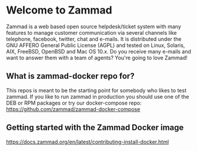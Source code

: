 Welcome to Zammad
=================

Zammad is a web based open source helpdesk/ticket system with many features
to manage customer communication via several channels like telephone, facebook,
twitter, chat and e-mails. It is distributed under the GNU AFFERO General Public
 License (AGPL) and tested on Linux, Solaris, AIX, FreeBSD, OpenBSD and Mac OS
10.x. Do you receive many e-mails and want to answer them with a team of agents?
You're going to love Zammad!

What is zammad-docker repo for?
-------------------------------

This repos is meant to be the starting point for somebody who likes to test zammad.
If you like to run zammad in production you should use one of the DEB or RPM packages or 
try our docker-compose repo: https://github.com/zammad/zammad-docker-compose

Getting started with the Zammad Docker image
--------------------------------------------

https://docs.zammad.org/en/latest/contributing-install-docker.html
